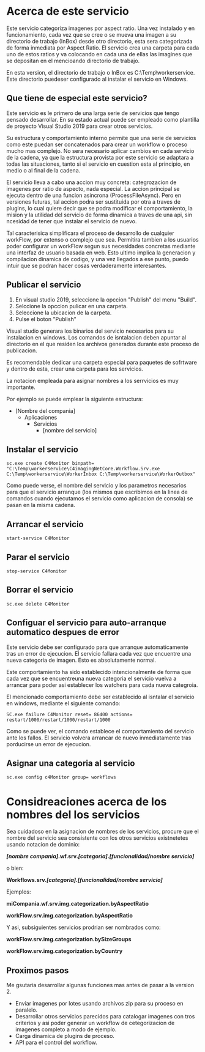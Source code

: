 ﻿# Acerca de este servicio

Este servicio categoriza imagenes por aspect ratio. Una vez instalado y en funcionamiento,
cada vez que se cree o se mueva una imagen a su directorio de trabajo (InBox) desde otro directorio, esta sera categorizada de forma inmediata por Aspect Ratio. El servicio crea una carpeta para cada uno de estos ratios y va colocando en cada una de ellas las imagines que se depositan en el mencioando directorio de trabajo.

En esta version, el directorio de trabajo o InBox es C:\Temp\workerservice. Este directorio puedeser configurado al instalar el servicio en Windows.

## Que tiene de especial este servicio?

Este servicio es le primero de una larga serie de servicios que tengo pensado desarrollar. En su estado actual puede ser empleado como plantilla de proyecto Visual Studio 2019 para crear otros servicios. 

Su estructura y comportamiento interno permite que una serie de servicios como este puedan
ser concatenados para crear un workflow o proceso mucho mas complejo. No sera necesario aplicar cambios en cada servicio de la cadena, ya que la estructura provista por este servicio se adaptara a todas las situaciones, tanto si el servicio en cuestion esta al principio, en medio o al final de la cadena.

El servicio lleva a cabo una accion muy concreta: categrozacion de imagenes por ratio de aspecto, nada especial. La accion principal se ejecuta dentro de una funcion asincrona (ProcessFileAsync). Pero en versiones futuras, tal accion podra ser sustituida por otra a traves de plugins, lo cual quiere decir que se podra modificar el comportamiento, la mision y la utilidad del servicio de forma dinamica a traves de una api, sin ncesidad de tener que instalar el servicio de nuevo. 

Tal caracterisica simplificara el proceso de desarrollo de cualquier workFlow, por extenso o complejo que sea. Permitira tambien a los usuarios poder configurar un workFlow segun sus necesidades concretas mediante una interfaz de usuario basada en web. Esto ultimo implica la generacion y compilacion dinamica de codigo, y una vez llegados a ese punto, puedo intuir que se podran hacer cosas verdaderamente interesantes. 


## Publicar el servicio

1. En visual studio 2019, seleccione la opccion "Publish" del menu "Build".
2. Selccione la opccion pulicar en una carpeta.
3. Seleccione la ubicacion de la carpeta. 
4. Pulse el boton "Publish"

Visual studio generara los binarios del servicio necesarios para su instalacion en windows.
Los comandos de isntalacion deben apuntar al directorio en el que residen los archivos 
generados durante este proceso de publicacion.

Es recomendable dedicar una carpeta especial para paquetes de sofrtware y dentro de esta, crear una carpeta para los servicios.

La notacion empleada para asignar nombres a los serrvicios es muy importante.

Por ejemplo se puede emplear la siguiente estructura:

- [Nombre del compania]
	- Aplicaciones
		- Servicios
			- [nombre del servicio]


## Instalar el servicio
```ssh
sc.exe create C4Monitor binpath= "C:\Temp\workerservice\C4imagingNetCore.Workflow.Srv.exe C:\Temp\workerservice\WorkerInbox C:\Temp\workerservice\WorkerOutbox"
```
Como puede verse, el nombre del servicio y los parametros necesarios para que el servicio arranque (los mismos que escribimos en la linea de comandos cuando ejecutamos el servicio como aplicacion de consola) se pasan en la misma cadena.

## Arrancar el servicio
```ssh
start-service C4Monitor
```
## Parar el servicio
```ssh
stop-service C4Monitor
```
## Borrar el servicio
```ssh
sc.exe delete C4Monitor
```
## Configuar el servicio para auto-arranque automatico despues de error

Este servicio debe ser configurado para que arranque automaticamente tras un error de ejecucion. El servicio fallara cada vez que encuentre una nueva categoria de imagen. Esto es absolutamente normal.

Este comportamiento ha sido establecido intencionalmente de forma que cada vez que se encuentreuna nueva categoria el servicio vuelva a arrancar para poder asi establecer los watchers para cada nueva categroia.

El mencionado comportamiento debe ser establecido al isntalar el servicio en windows, mediante el siguiente comando:
```ssh
SC.exe failure C4Monitor reset= 86400 actions= restart/1000/restart/1000/restart/1000
```
Como se puede ver, el comando establece el comportamiento del servicio ante los fallos. El
servicio volvera arrancar de nuevo inmediatamente tras porducirse un error de ejecucion.


## Asignar una categoria al servicio
```ssh
sc.exe config c4Monitor group= workflows
```

# Considreaciones acerca de los nombres del los servicios

Sea cuidadoso en la asignacion de nombres de los servicios, procure que el nombre del servicio sea consistente 
con los otros servicios existnetetes usando notacion de dominio:

**_[nombre compania]_.wf.srv._[categoria]_._[funcionalidad/nombre servicio]_**

o bien:

**Workflows.srv._[categoria].[funcionalidad/nombre servicio]_**

Ejemplos:

__miCompania.wf.srv.img.categorization.byAspectRatio__

__workFlow.srv.img.categorization.byAspectRatio__

Y asi, subsiguientes servicios prodrian ser nombrados como:

__workFlow.srv.img.categorization.bySizeGroups__

__workFlow.srv.img.categorization.byCountry__

## Proximos pasos

Me gsutaria desarrollar algunas funciones mas antes de pasar a la version 2.

- Enviar imagenes por lotes usando archivos zip para su proceso en paralelo.
- Desarrollar otros servicios parecidos para catalogar imagenes con tros criterios y asi poder generar un workflow de cetegorizacion de imagenes completo a modo de ejemplo.
- Carga dinamica de plugins de proceso.
- API para el control del workflow. 

